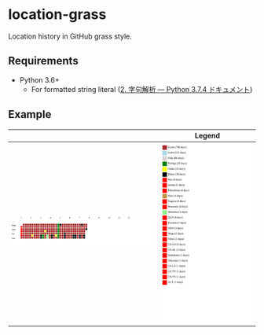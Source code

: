 # location-grass

Location history in GitHub grass style.

## Requirements

- Python 3.6+
  - For formatted string literal ([2. 字句解析 — Python 3.7.4 ドキュメント](https://docs.python.org/ja/3/reference/lexical_analysis.html#formatted-string-literals))

## Example

||Legend|
|:-:|:-:|
|![2019](image/2019.svg)|![legend](image/legend.svg)|
